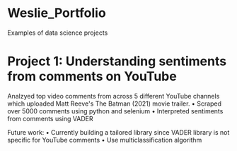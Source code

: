 # Weslie_Portfolio
Examples of data science projects

# Project 1: Understanding sentiments from comments on YouTube
Analzyed top video comments from across 5 different YouTube channels which uploaded Matt Reeve's The Batman (2021) movie trailer.
• Scraped over 5000 comments using python and selenium
• Interpreted sentiments from comments using VADER


Future work:
• Currently building a tailored library since VADER library is not specific for YouTube comments
• Use multiclassification algorithm 
